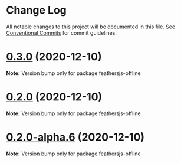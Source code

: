# Change Log

All notable changes to this project will be documented in this file.
See [Conventional Commits](https://conventionalcommits.org) for commit guidelines.

# [0.3.0](https://github.com/mhillerstrom/feathersjs-offline/compare/v0.2.0...v0.3.0) (2020-12-10)

**Note:** Version bump only for package feathersjs-offline





# [0.2.0](https://github.com/mhillerstrom/feathersjs-offline/compare/v0.2.0-alpha.6...v0.2.0) (2020-12-10)

**Note:** Version bump only for package feathersjs-offline





# [0.2.0-alpha.6](https://github.com/mhillerstrom/feathersjs-offline/compare/v0.1.0...v0.2.0-alpha.6) (2020-12-10)

**Note:** Version bump only for package feathersjs-offline
